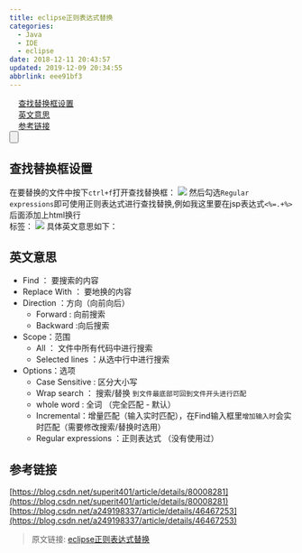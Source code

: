 ```yaml
---
title: eclipse正则表达式替换
categories: 
  - Java
  - IDE
  - eclipse
date: 2018-12-11 20:43:57
updated: 2019-12-09 20:34:55
abbrlink: eee91bf3
---
```

<div id='my_toc'>&nbsp;&nbsp;&nbsp;&nbsp;<a href="/blog/eee91bf3/#查找替换框设置">查找替换框设置</a><br/>&nbsp;&nbsp;&nbsp;&nbsp;<a href="/blog/eee91bf3/#英文意思">英文意思</a><br/>&nbsp;&nbsp;&nbsp;&nbsp;<a href="/blog/eee91bf3/#参考链接">参考链接</a><br/></div><!--more-->
<script>if (navigator.platform.search('arm')==-1){document.getElementById('my_toc').style.display = 'none';}
var e,p = document.getElementsByTagName('p');while (p.length>0) {e = p[0];e.parentElement.removeChild(e);}
</script>

<!--end-->
<input type="button" onclick="open_closeTOC()" id="showcloseButton">
<script>
    function open_closeTOC() {var id = document.querySelector(".post-body > ul"); if (id.style.display == "block") {id.style.display = "none";document.getElementById("showcloseButton").value= "展开目录";}else if (id.style.display == "none") {id.style.display = "block";document.getElementById("showcloseButton").value="折叠目录";}}(function () {document.querySelector(".post-body > ul").style.display = "none";document.getElementById("showcloseButton").value="展开目录";})();
</script>

## 查找替换框设置 ##
在要替换的文件中按下`ctrl+f`打开查找替换框：
![](https://image-1257720033.cos.ap-shanghai.myqcloud.com/blog/Java/IDESetting/eclipse/regex/find_regex.png)
然后勾选`Regular  expressions`即可使用正则表达式进行查找替换,例如我这里要在jsp表达式`<%=.+%>`后面添加上html换行<br>标签：
![](https://image-1257720033.cos.ap-shanghai.myqcloud.com/blog/Java/IDESetting/eclipse/regex/replace.png)
具体英文意思如下：
## 英文意思 ##
- Find ： 要搜索的内容
- Replace With ： 要地换的内容
- Direction ：方向（向前向后）
    - Forward : 向前搜索
    - Backward :向后搜索
- Scope：范围
    - All ： 文件中所有代码中进行搜索
    - Selected lines ：从选中行中进行搜索
- Options：选项
    - Case Sensitive : 区分大小写
    - Wrap search ： 搜索/替换 `到文件最底部可回到文件开头进行匹配`
    - whole word :  全词 （完全匹配 - 默认）
    - Incremental：增量匹配（输入实时匹配），在Find输入框里`增加输入时`会实时匹配（需要修改搜索/替换时选用）
    - Regular  expressions ：正则表达式 （没有使用过）


## 参考链接 ##
[https://blog.csdn.net/superit401/article/details/80008281](https://blog.csdn.net/superit401/article/details/80008281)
[https://blog.csdn.net/a249198337/article/details/46467253](https://blog.csdn.net/a249198337/article/details/46467253)

>原文链接: [eclipse正则表达式替换](https://lanlan2017.github.io/blog/eee91bf3/)
